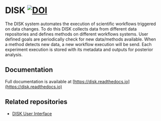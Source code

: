 
# DISK [![DOI](https://zenodo.org/badge/DOI/10.5281/zenodo.10651264.svg)](https://doi.org/10.5281/zenodo.10651264)

The DISK system automates the execution of scientific workflows triggered 
on data changes. To do this DISK collects data from different data repositories
and defines methods on different workflows systems. User defined goals are 
periodically check for new data/methods available. When a method detects new data,
a new workflow execution will be send. Each experiment execution is stored with its
metadata and outputs for posterior analysis.


## Documentation

Full documentation is available at [https://disk.readthedocs.io](https://disk.readthedocs.io)

## Related repositories

- [DISK User Interface](https://github.com/KnowledgeCaptureAndDiscovery/DISK-UI)
